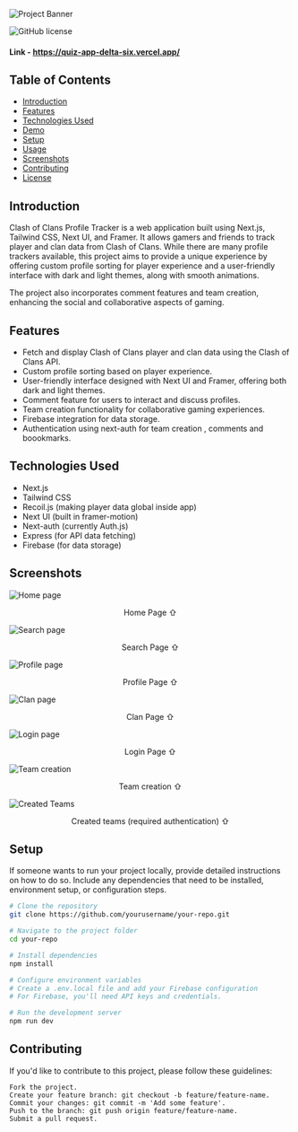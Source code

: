 ![Project Banner](https://user-images.githubusercontent.com/68379239/270390331-2d91111e-018c-46ed-b224-2f2df1d9bd92.jpg)

![GitHub license](https://img.shields.io/badge/license-MIT-blue.svg)

#### Link - https://quiz-app-delta-six.vercel.app/

## Table of Contents

- [Introduction](#introduction)
- [Features](#features)
- [Technologies Used](#technologies-used)
- [Demo](#demo)
- [Setup](#setup)
- [Usage](#usage)
- [Screenshots](#screenshots)
- [Contributing](#contributing)
- [License](#license)

## Introduction

Clash of Clans Profile Tracker is a web application built using Next.js, Tailwind CSS, Next UI, and Framer. It allows gamers and friends to track player and clan data from Clash of Clans. While there are many profile trackers available, this project aims to provide a unique experience by offering custom profile sorting for player experience and a user-friendly interface with dark and light themes, along with smooth animations.

The project also incorporates comment features and team creation, enhancing the social and collaborative aspects of gaming.

## Features

- Fetch and display Clash of Clans player and clan data using the Clash of Clans API.
- Custom profile sorting based on player experience.
- User-friendly interface designed with Next UI and Framer, offering both dark and light themes.
- Comment feature for users to interact and discuss profiles.
- Team creation functionality for collaborative gaming experiences.
- Firebase integration for data storage.
- Authentication using next-auth for team creation , comments and boookmarks. 

## Technologies Used

- Next.js
- Tailwind CSS
- Recoil.js (making player data global inside app)
- Next UI (built in framer-motion)
- Next-auth (currently Auth.js)
- Express (for API data fetching)
- Firebase (for data storage)

## Screenshots

![Home page](https://user-images.githubusercontent.com/68379239/270390264-2065b9a5-a01f-4d12-b6ff-38e3adbe02f9.png)

<p align="center">Home Page ⇧</p>

![Search page](https://user-images.githubusercontent.com/68379239/270390282-831ec684-4644-44e0-a579-469faf1d1394.png)

<p align="center">Search Page ⇧</p>

![Profile page](https://user-images.githubusercontent.com/68379239/270390294-a4783fb1-c30e-4d62-9922-77b5ca929da3.png)

<p align="center">Profile Page ⇧</p>

![Clan page](https://user-images.githubusercontent.com/68379239/270390307-de540ff4-b9d2-4e1d-ad9f-acb3f3172c88.png)

<p align="center">Clan Page ⇧</p>

![Login page](https://user-images.githubusercontent.com/68379239/270390310-67b69976-c9e1-4012-a345-1f8c07540adb.png)

<p align="center">Login Page ⇧</p>

![Team creation](https://user-images.githubusercontent.com/68379239/270390321-33743c55-27f1-4cd4-9f4f-6b5bcfdb5a77.png)

<p align="center">Team creation ⇧</p>

![Created Teams](https://user-images.githubusercontent.com/68379239/270390326-fe359026-8cdb-4f06-92e6-17a85898da53.png)

<p align="center">Created teams (required authentication) ⇧</p>



## Setup

If someone wants to run your project locally, provide detailed instructions on how to do so. Include any dependencies that need to be installed, environment setup, or configuration steps.

```bash
# Clone the repository
git clone https://github.com/yourusername/your-repo.git

# Navigate to the project folder
cd your-repo

# Install dependencies
npm install

# Configure environment variables
# Create a .env.local file and add your Firebase configuration
# For Firebase, you'll need API keys and credentials.

# Run the development server
npm run dev
```
## Contributing

If you'd like to contribute to this project, please follow these guidelines:

    Fork the project.
    Create your feature branch: git checkout -b feature/feature-name.
    Commit your changes: git commit -m 'Add some feature'.
    Push to the branch: git push origin feature/feature-name.
    Submit a pull request.
